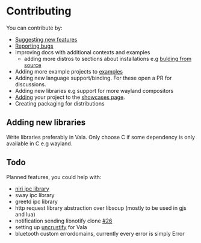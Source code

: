 # Contributing

You can contribute by:

- [Suggesting new features](https://github.com/Aylur/astal/issues/new?assignees=&labels=enhancement&projects=&template=feature_request.md&title=)
- [Reporting bugs](https://github.com/Aylur/astal/issues/new?assignees=&labels=bug&projects=&template=bug_report.md&title=)
- Improving docs with additional contexts and examples
  - adding more distros to sections about installations e.g [bulding from source](https://aylur.github.io/astal/guide/getting-started/installation#bulding-libastal-from-source)
- Adding more example projects to [examples](https://github.com/Aylur/astal/tree/main/examples)
- Adding new language support/binding. For these open a PR for discussions.
- Adding new libraries e.g support for more wayland compositors
- [Adding](https://github.com/Aylur/astal/tree/main/docs#add-your-creation-to-the-showcases-page) your project to the [showcases page](https://aylur.github.io/astal/showcases/).
- Creating packaging for distributions

## Adding new libraries

Write libraries preferably in Vala. Only choose C if some dependency is only available in C e.g wayland.

## Todo

Planned features, you could help with:

- [niri ipc library](https://github.com/Aylur/astal/issues/8)
- sway ipc library
- greetd ipc library
- http request library abstraction over libsoup (mostly to be used in gjs and lua)
- notification sending libnotify clone [#26](https://github.com/Aylur/astal/issues/26)
- setting up [uncrustify](https://github.com/uncrustify/uncrustify) for Vala
- bluetooth custom errordomains, currently every error is simply Error
